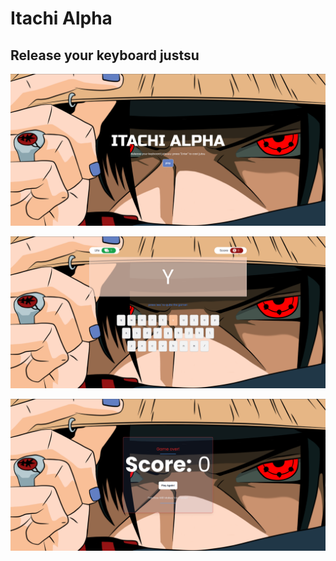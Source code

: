 # Itachi Alpha
## Release your keyboard justsu

![home page](./images/home.png)

![next page](./images/play.png)

![game over](./images/game_over.png)